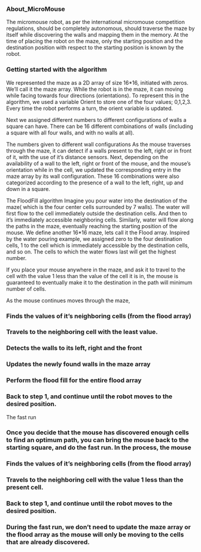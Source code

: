 ### About_MicroMouse

The micromouse robot, as per the international micromouse competition regulations, should be completely autonomous, should traverse the maze by itself while discovering the walls and mapping them in the memory. At the time of placing the robot on the maze, only the starting position and the destination position with respect to the starting position is known by the robot. 


### Getting started with the algorithm

We represented the maze as a 2D array of size 16*16, initiated with zeros. We’ll call it the maze array.
While the robot is in the maze, it can moving while facing towards four directions (orientations). To represent this in the algorithm, we used a variable Orient to store one of the four values; 0,1,2,3. Every time the robot performs a turn, the orient variable is updated.

Next we assigned different numbers to different configurations of walls a square can have. There can be 16 different combinations of walls (including a square with all four walls, and with no walls at all).


The numbers given to different wall configurations
As the mouse traverses through the maze, it can detect if a walls present to the left, right or in front of it, with the use of it’s distance sensors. Next, depending on the availability of a wall to the left, right or front of the mouse, and the mouse’s orientation while in the cell, we updated the corresponding entry in the maze array by its wall configuration.
These 16 combinations were also categorized according to the presence of a wall to the left, right, up and down in a square.

The FloodFill algorithm
Imagine you pour water into the destination of the maze( which is the four center cells surrounded by 7 walls). The water will first flow to the cell immediately outside the destination cells. And then to it’s immediately accessible neighboring cells. Similarly, water will flow along the paths in the maze, eventually reaching the starting position of the mouse.
We define another 16*16 maze, lets call it the Flood array. Inspired by the water pouring example, we assigned zero to the four destination cells, 1 to the cell which is immediately accessible by the destination cells, and so on. The cells to which the water flows last will get the highest number.

If you place your mouse anywhere in the maze, and ask it to travel to the cell with the value 1 less than the value of the cell it is in, the mouse is guaranteed to eventually make it to the destination in the path will minimum number of cells.

As the mouse continues moves through the maze,
### Finds the values of it’s neighboring cells (from the flood array)
### Travels to the neighboring cell with the least value.
### Detects the walls to its left, right and the front
### Updates the newly found walls in the maze array
### Perform the flood fill for the entire flood array
### Back to step 1, and continue until the robot moves to the desired position.


The fast run
### Once you decide that the mouse has discovered enough cells to find an optimum path, you can bring the mouse back to the starting square, and do the fast run. In the process, the mouse
### Finds the values of it’s neighboring cells (from the flood array)
### Travels to the neighboring cell with the value 1 less than the present cell.
### Back to step 1, and continue until the robot moves to the desired position.
### During the fast run, we don’t need to update the maze array or the flood array as the mouse will only be moving to the cells that are already discovered.


